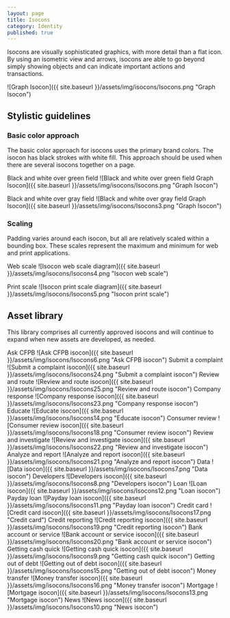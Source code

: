 ```yaml
---
layout: page
title: Isocons
category: Identity
published: true
---
```


Isocons are visually sophisticated graphics, with more detail than a flat icon. By using an isometric view and arrows, isocons are able to go beyond simply showing objects and can indicate important actions and transactions.

![Graph Isocon]({{ site.baseurl }}/assets/img/isocons/Isocons.png "Graph Isocon")


## Stylistic guidelines
### Basic color approach
The basic color approach for isocons
uses the primary brand colors. The
isocon has black strokes with white fill.
This approach should be used when
there are several isocons together on
a page.

Black and white over green field
![Black and white over green field Graph Isocon]({{ site.baseurl }}/assets/img/isocons/Isocons.png "Graph Isocon")

Black and white over gray field
![Black and white over gray field Graph Isocon]({{ site.baseurl }}/assets/img/isocons/Isocons3.png "Graph Isocon")

### Scaling
Padding varies around each isocon,
but all are relatively scaled within a
bounding box. These scales represent
the maximum and minimum for web and
print applications.

Web scale
![Isocon web scale diagram]({{ site.baseurl }}/assets/img/isocons/Isocons4.png "Isocon web scale")

Print scale
![Isocon print scale diagram]({{ site.baseurl }}/assets/img/isocons/Isocons5.png "Isocon print scale")


## Asset library
This library comprises all currently
approved isocons and will continue to
expand when new assets are developed,
as needed.

Ask CFPB
![Ask CFPB isocon]({{ site.baseurl }}/assets/img/isocons/Isocons6.png "Ask CFPB isocon")
Submit a complaint
![Submit a complaint isocon]({{ site.baseurl }}/assets/img/isocons/Isocons24.png "Submit a complaint isocon")
Review and route
![Review and route isocon]({{ site.baseurl }}/assets/img/isocons/Isocons25.png "Review and route isocon")
Company response
![Company response isocon]({{ site.baseurl }}/assets/img/isocons/Isocons23.png "Company response isocon")
Educate
![Educate isocon]({{ site.baseurl }}/assets/img/isocons/Isocons14.png "Educate isocon")
Consumer review
![Consumer review isocon]({{ site.baseurl }}/assets/img/isocons/Isocons18.png "Consumer review isocon")
Review and investigate
![Review and investigate isocon]({{ site.baseurl }}/assets/img/isocons/Isocons22.png "Review and investigate isocon")
Analyze and report
![Analyze and report isocon]({{ site.baseurl }}/assets/img/isocons/Isocons21.png "Analyze and report isocon")
Data
![Data isocon]({{ site.baseurl }}/assets/img/isocons/Isocons7.png "Data isocon")
Developers
![Developers isocon]({{ site.baseurl }}/assets/img/isocons/Isocons8.png "Developers isocon")
Loan
![Loan isocon]({{ site.baseurl }}/assets/img/isocons/Isocons12.png "Loan isocon")
Payday loan
![Payday loan isocon]({{ site.baseurl }}/assets/img/isocons/Isocons11.png "Payday loan isocon")
Credit card
![Credit card isocon]({{ site.baseurl }}/assets/img/isocons/Isocons17.png "Credit card")
Credit reporting
![Credit reporting isocon]({{ site.baseurl }}/assets/img/isocons/Isocons19.png "Credit reporting isocon")
Bank account or service
![Bank account or service isocon]({{ site.baseurl }}/assets/img/isocons/Isocons20.png "Bank account or service isocon")
Getting cash quick
![Getting cash quick isocon]({{ site.baseurl }}/assets/img/isocons/Isocons9.png "Getting cash quick isocon")
Getting out of debt
![Getting out of debt isocon]({{ site.baseurl }}/assets/img/isocons/Isocons15.png "Getting out of debt isocon")
Money transfer
![Money transfer isocon]({{ site.baseurl }}/assets/img/isocons/Isocons16.png "Money transfer isocon")
Mortgage
![Mortgage isocon]({{ site.baseurl }}/assets/img/isocons/Isocons13.png "Mortgage isocon")
News
![News isocon]({{ site.baseurl }}/assets/img/isocons/Isocons10.png "News isocon")